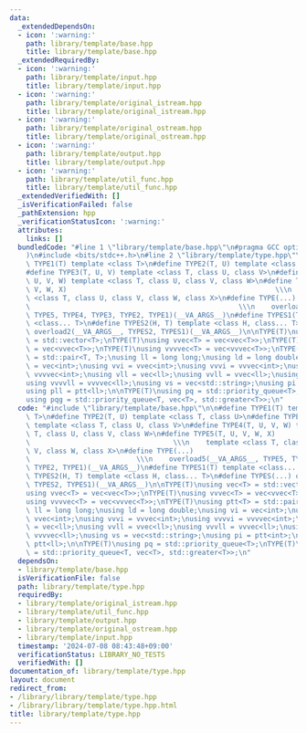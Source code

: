 ```yaml
---
data:
  _extendedDependsOn:
  - icon: ':warning:'
    path: library/template/base.hpp
    title: library/template/base.hpp
  _extendedRequiredBy:
  - icon: ':warning:'
    path: library/template/input.hpp
    title: library/template/input.hpp
  - icon: ':warning:'
    path: library/template/original_istream.hpp
    title: library/template/original_istream.hpp
  - icon: ':warning:'
    path: library/template/original_ostream.hpp
    title: library/template/original_ostream.hpp
  - icon: ':warning:'
    path: library/template/output.hpp
    title: library/template/output.hpp
  - icon: ':warning:'
    path: library/template/util_func.hpp
    title: library/template/util_func.hpp
  _extendedVerifiedWith: []
  _isVerificationFailed: false
  _pathExtension: hpp
  _verificationStatusIcon: ':warning:'
  attributes:
    links: []
  bundledCode: "#line 1 \"library/template/base.hpp\"\n#pragma GCC optimize(\"Ofast\"\
    )\n#include <bits/stdc++.h>\n#line 2 \"library/template/type.hpp\"\n\n#define\
    \ TYPE1(T) template <class T>\n#define TYPE2(T, U) template <class T, class U>\n\
    #define TYPE3(T, U, V) template <class T, class U, class V>\n#define TYPE4(T,\
    \ U, V, W) template <class T, class U, class V, class W>\n#define TYPE5(T, U,\
    \ V, W, X)                                                   \\\n    template\
    \ <class T, class U, class V, class W, class X>\n#define TYPE(...)           \
    \                                                   \\\n    overload5(__VA_ARGS__,\
    \ TYPE5, TYPE4, TYPE3, TYPE2, TYPE1)(__VA_ARGS__)\n#define TYPES1(T) template\
    \ <class... T>\n#define TYPES2(H, T) template <class H, class... T>\n#define TYPES(...)\
    \ overload2(__VA_ARGS__, TYPES2, TYPES1)(__VA_ARGS__)\n\nTYPE(T)\nusing vec<T>\
    \ = std::vector<T>;\nTYPE(T)\nusing vvec<T> = vec<vec<T>>;\nTYPE(T)\nusing vvvec<T>\
    \ = vec<vvec<T>>;\nTYPE(T)\nusing vvvvec<T> = vec<vvvec<T>>;\nTYPE(T)\nusing ptt<T>\
    \ = std::pair<T, T>;\nusing ll = long long;\nusing ld = long double;\nusing vi\
    \ = vec<int>;\nusing vvi = vvec<int>;\nusing vvvi = vvvec<int>;\nusing vvvvi =\
    \ vvvvec<int>;\nusing vll = vec<ll>;\nusing vvll = vvec<ll>;\nusing vvvll = vvvec<ll>;\n\
    using vvvvll = vvvvec<ll>;\nusing vs = vec<std::string>;\nusing pi = ptt<int>;\n\
    using pll = ptt<ll>;\n\nTYPE(T)\nusing pq = std::priority_queue<T>;\nTYPE(T)\n\
    using pqg = std::priority_queue<T, vec<T>, std::greater<T>>;\n"
  code: "#include \"library/template/base.hpp\"\n\n#define TYPE1(T) template <class\
    \ T>\n#define TYPE2(T, U) template <class T, class U>\n#define TYPE3(T, U, V)\
    \ template <class T, class U, class V>\n#define TYPE4(T, U, V, W) template <class\
    \ T, class U, class V, class W>\n#define TYPE5(T, U, V, W, X)                \
    \                                   \\\n    template <class T, class U, class\
    \ V, class W, class X>\n#define TYPE(...)                                    \
    \                          \\\n    overload5(__VA_ARGS__, TYPE5, TYPE4, TYPE3,\
    \ TYPE2, TYPE1)(__VA_ARGS__)\n#define TYPES1(T) template <class... T>\n#define\
    \ TYPES2(H, T) template <class H, class... T>\n#define TYPES(...) overload2(__VA_ARGS__,\
    \ TYPES2, TYPES1)(__VA_ARGS__)\n\nTYPE(T)\nusing vec<T> = std::vector<T>;\nTYPE(T)\n\
    using vvec<T> = vec<vec<T>>;\nTYPE(T)\nusing vvvec<T> = vec<vvec<T>>;\nTYPE(T)\n\
    using vvvvec<T> = vec<vvvec<T>>;\nTYPE(T)\nusing ptt<T> = std::pair<T, T>;\nusing\
    \ ll = long long;\nusing ld = long double;\nusing vi = vec<int>;\nusing vvi =\
    \ vvec<int>;\nusing vvvi = vvvec<int>;\nusing vvvvi = vvvvec<int>;\nusing vll\
    \ = vec<ll>;\nusing vvll = vvec<ll>;\nusing vvvll = vvvec<ll>;\nusing vvvvll =\
    \ vvvvec<ll>;\nusing vs = vec<std::string>;\nusing pi = ptt<int>;\nusing pll =\
    \ ptt<ll>;\n\nTYPE(T)\nusing pq = std::priority_queue<T>;\nTYPE(T)\nusing pqg\
    \ = std::priority_queue<T, vec<T>, std::greater<T>>;\n"
  dependsOn:
  - library/template/base.hpp
  isVerificationFile: false
  path: library/template/type.hpp
  requiredBy:
  - library/template/original_istream.hpp
  - library/template/util_func.hpp
  - library/template/output.hpp
  - library/template/original_ostream.hpp
  - library/template/input.hpp
  timestamp: '2024-07-08 08:43:48+09:00'
  verificationStatus: LIBRARY_NO_TESTS
  verifiedWith: []
documentation_of: library/template/type.hpp
layout: document
redirect_from:
- /library/library/template/type.hpp
- /library/library/template/type.hpp.html
title: library/template/type.hpp
---
```

